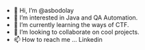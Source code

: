 - 👋 Hi, I’m @asbodolay
- 👀 I’m interested in Java and QA Automation.
- 🌱 I’m currently learning the ways of CTF.
- 💞️ I’m looking to collaborate on cool projects.
- 📫 How to reach me ... Linkedin


